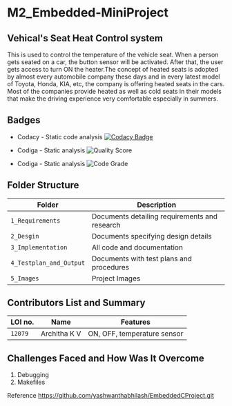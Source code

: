 # M2_Embedded-MiniProject

## Vehical's  Seat Heat Control system 

This is used to control the temperature of the vehicle seat. When a person gets seated on a car, the button sensor will be activated. After that, the user gets access to turn ON the heater.The concept of heated seats is adopted by almost every automobile company these days and in every latest model of Toyota, Honda, KIA, etc, the company is offering heated seats in the cars. Most of the companies provide heated as well as cold seats in their models that make the driving experience very comfortable especially in summers.

## Badges

* Codacy - Static code analysis
[![Codacy Badge](https://app.codacy.com/project/badge/Grade/66eddac0b1fc4fdc885faf4d2340fc53)](https://www.codacy.com/gh/ArchithaKV/M2_Embedded-MiniProject/dashboard?utm_source=github.com&amp;utm_medium=referral&amp;utm_content=ArchithaKV/M2_Embedded-MiniProject&amp;utm_campaign=Badge_Grade)

* Codiga - Static analysis
![Quality Score](https://api.codiga.io/project/32894/score/svg)

* Codiga - Static analysis
![Code Grade](https://api.codiga.io/project/32894/status/svg)

## Folder Structure
|Folder             | Description |
|-------------------| -----------------------------------------|
| `1_Requirements`   | Documents detailing requirements and research|
| `2_Desgin`         | Documents specifying design details|
| `3_Implementation` | All code and documentation|
| `4_Testplan_and_Output`      | Documents with test plans and procedures|
| `5_Images`       | Project Images |

## Contributors List and Summary
|LOI no. |  Name   |    Features    |
|-------|---------|----------------|
| `12079` | Architha K V | ON, OFF, temperature sensor  | 


## Challenges Faced and How Was It Overcome

1. Debugging
2. Makefiles




Reference https://github.com/yashwanthabhilash/EmbeddedCProject.git

